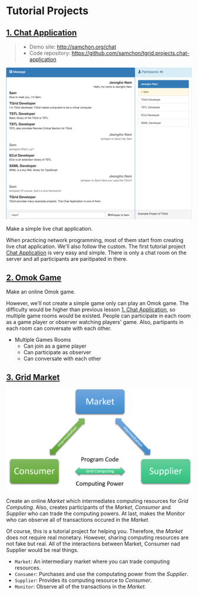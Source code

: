 # Tutorial Projects
## [1. Chat Application](chat-application.md)
> - Demo site: http://samchon.org/chat
> - Code repository: https://github.com/samchon/tgrid.projects.chat-application

![Chat Application](../../../assets/images/projects/chat-application/chat-movie.png)

Make a simple live chat application.

When practicing network programming, most of them start from creating live chat application. We'll also follow the custom. The first tutorial project [Chat Application](chat-application.md) is very easy and simple. There is only a chat room on the server and all participants are paritipated in there.




## [2. Omok Game](omok-game.md)
Make an online Omok game.

However, we'll not create a simple game only can play an Omok game. The difficulty would be higher than previous lesson [1. Chat Application](#1-chat-application), so multiple game rooms would be existed. People can participate in each room as a game player or observer watching players' game. Also, partipants in each room can conversate with each other.


  - Multiple Games Rooms
    - Can join as a game player
    - Can participate as observer
    - Can conversate with each other




## [3. Grid Market](grid-market.md)
![Actors](../../../assets/images/projects/grid-market/actors.png)

Create an online *Market* which intermediates computing resources for *Grid Computing*. Also, creates participants of the *Market*, *Consumer* and *Supplier* who can trade the computing powers. At last, makes the Monitor who can observe all of transactions occured in the *Market*.

Of course, this is a tutorial project for helping you. Therefore, the *Market* does not require real monetary. However, sharing computing resources are not fake but real. All of the interactions between Market, Consumer nad Supplier would be real things.

  - `Market`: An intermediary market where you can trade computing resources.
  - `Consumer`: Purchases and use the computating power from the *Supplier*.
  - `Supplier`: Provides its computing resource to *Consumer*.
  - `Monitor`: Observe all of the transactions in the *Market*.